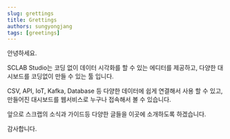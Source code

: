```yaml
---
slug: grettings
title: Grettings
authors: sungyongjang
tags: [greetings]
---
```


안녕하세요.

SCLAB Studio는 코딩 없이 데이터 시각화를 할 수 있는 에디터를 제공하고, 
다양한 대시보드를 코딩없이 만들 수 있는 툴 입니다. 

CSV, API, IoT, Kafka, Database 등 다양한 데이터에 쉽게 연결해서 사용 할 수 있고, 
만들어진 대시보드를 웹서비스로 누구나 접속해서 볼 수 있습니다.

앞으로 스크랩의 소식과 가이드등 다양한 글들을 이곳에 소개하도록 하겠습니다.

감사합니다.
